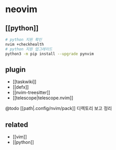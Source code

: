 # neovim

## [[python]]
```sh
# python 지원 확인
nvim +checkhealth
# python 지원 업그레이드
python3 -m pip install --upgrade pynvim
```

## plugin
- [[taskwiki]]
- [[defx]]
- [[nvim-treesitter]]
- [[telescope|telescope.nvim]]

@todo [[path|.config/nvim/pack]] 디렉토리 보고 정리

## related
- [[vim]]
- [[python]]
